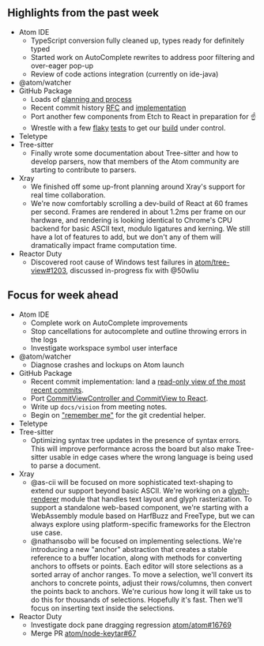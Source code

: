 ## Highlights from the past week

- Atom IDE
  - TypeScript conversion fully cleaned up, types ready for definitely typed
  - Started work on AutoComplete rewrites to address poor filtering and over-eager pop-up
  - Review of code actions integration (currently on ide-java)
- @atom/watcher
- GitHub Package
  - Loads of [planning and process](https://github.com/atom/github/blob/master/docs/how-we-work.md)
  - Recent commit history [RFC](https://github.com/atom/github/pull/1318) and [implementation](https://github.com/atom/github/pull/1322)
  - Port another few components from Etch to React in preparation for :point_up:
  - Wrestle with a few [flaky](https://github.com/atom/github/pull/1289) [tests](https://github.com/atom/github/pull/1320) to get our [build](https://github.com/atom/github/pull/1317) under control.
- Teletype
- Tree-sitter
  - Finally wrote some documentation about Tree-sitter and how to develop parsers, now that members of the Atom community are starting to contribute to parsers.
- Xray
  - We finished off some up-front planning around Xray's support for real time collaboration.
  - We're now comfortably scrolling a dev-build of React at 60 frames per second. Frames are rendered in about 1.2ms per frame on our hardware, and rendering is looking identical to Chrome's CPU backend for basic ASCII text, modulo ligatures and kerning. We still have a lot of features to add, but we don't any of them will dramatically impact frame computation time.
- Reactor Duty
  - Discovered root cause of Windows test failures in [atom/tree-view#1203](https://github.com/atom/tree-view/issues/1203), discussed in-progress fix with @50wliu

## Focus for week ahead

- Atom IDE
  - Complete work on AutoComplete improvements
  - Stop cancellations for autocomplete and outline throwing errors in the logs
  - Investigate workspace symbol user interface
- @atom/watcher
  - Diagnose crashes and lockups on Atom launch
- GitHub Package
  - Recent commit implementation: land a [read-only view of the most recent commits](https://github.com/atom/github/pull/1322).
  - Port [CommitViewController and CommitView to React](https://github.com/atom/github/pull/1325).
  - Write up `docs/vision` from meeting notes.
  - Begin on ["remember me"](https://github.com/atom/github/issues/861) for the git credential helper.
- Teletype
- Tree-sitter
  - Optimizing syntax tree updates in the presence of syntax errors. This will improve performance across the board but also make Tree-sitter usable in edge cases where the wrong language is being used to parse a document.
- Xray
  - @as-cii will be focused on more sophisticated text-shaping to extend our support beyond basic ASCII. We're working on a [glyph-renderer](https://github.com/atom/xray/tree/glyph-renderer) module that handles text layout and glyph rasterization. To support a standalone web-based component, we're starting with a WebAssembly module based on HarfBuzz and FreeType, but we can always explore using platform-specific frameworks for the Electron use case.
  - @nathansobo will be focused on implementing selections. We're introducing a new "anchor" abstraction that creates a stable reference to a buffer location, along with methods for converting anchors to offsets or points. Each editor will store selections as a sorted array of anchor ranges. To move a selection, we'll convert its anchors to concrete points, adjust their rows/columns, then convert the points back to anchors. We're curious how long it will take us to do this for thousands of selections. Hopefully it's fast. Then we'll focus on inserting text inside the selections.
- Reactor Duty
  - Investigate dock pane dragging regression [atom/atom#16769](https://github.com/atom/atom/issues/16769)
  - Merge PR [atom/node-keytar#67](https://github.com/atom/node-keytar/pull/67)

